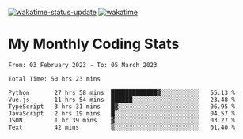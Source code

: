 [![wakatime-status-update](https://github.com/noopurphalak/noopurphalak/workflows/wakatime-status-update/badge.svg)](https://github.com/noopurphalak/noopurphalak/actions/workflows/main.yml)
[![wakatime](https://wakatime.com/badge/user/80ace140-ef40-4fdd-b8ed-f3be3d2e1aea.svg)](https://wakatime.com/@80ace140-ef40-4fdd-b8ed-f3be3d2e1aea)

# My Monthly Coding Stats

<!--START_SECTION:waka-->

```text
From: 03 February 2023 - To: 05 March 2023

Total Time: 50 hrs 23 mins

Python       27 hrs 58 mins  █████████████▓░░░░░░░░░░░   55.13 %
Vue.js       11 hrs 54 mins  ██████░░░░░░░░░░░░░░░░░░░   23.48 %
TypeScript   3 hrs 31 mins   █▓░░░░░░░░░░░░░░░░░░░░░░░   06.95 %
JavaScript   2 hrs 19 mins   █░░░░░░░░░░░░░░░░░░░░░░░░   04.57 %
JSON         1 hr 39 mins    ▓░░░░░░░░░░░░░░░░░░░░░░░░   03.27 %
Text         42 mins         ▒░░░░░░░░░░░░░░░░░░░░░░░░   01.40 %
```

<!--END_SECTION:waka-->
